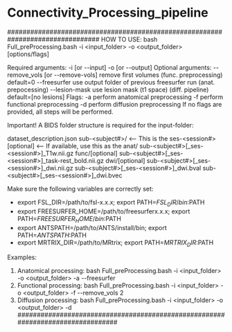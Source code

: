 # Connectivity_Processing_pipeline

################################################################################
HOW TO USE:
bash Full_preProcessing.bash -i <input_folder> -o <output_folder> [options/flags]

Required arguments:
  -i [or --input] <input-folder>
  -o [or --output] <output-folder>
Optional arguments:
  --remove_vols [or --remove-vols] <n>               remove first <n> volumes (func. preprocessing) default=0
  --freesurfer <freesufer-folder>                    use output folder of previous freesurfer run (anat. prepocessing)
  --lesion-mask <lesion-mask>                        use lesion mask (t1 space) (diff. pipeline) default=[no lesions]
Flags:
  -a perform anatomical preprocessing
  -f perform functional preprocessing
  -d perform diffusion preprocessing
  If no flags are provided, all steps will be performed.

Important! A BIDS folder structure is required for the input-folder:

dataset_description.json
sub-<subject#>/                                      <-- This is the <input-folder>
  ses-<session#>[optional]                           <-- If available, use this as the <input-folder>
    anat/
      sub-<subject#>[_ses-<session#>]_T1w.nii.gz
    func/[optional]
      sub-<subject#>[_ses-<session#>]_task-rest_bold.nii.gz
    dwi/[optional]
      sub-<subject#>[_ses-<session#>]_dwi.nii.gz
      sub-<subject#>[_ses-<session#>]_dwi.bval
      sub-<subject#>[_ses-<session#>]_dwi.bvec

Make sure the following variables are correctly set:
  - export FSL_DIR=/path/to/fsl-x.x.x; export PATH=$FSL_DIR/bin:$PATH
  - export FREESURFER_HOME=/path/to/freesurferx.x.x; export PATH=$FREESURFER_HOME/bin:$PATH
  - export ANTSPATH=/path/to/ANTS/install/bin; export PATH=$ANTSPATH:$PATH
  - export MRTRIX_DIR=/path/to/MRtrix; export PATH=$MRTRIX_DIR:$PATH
  
Examples:
1. Anatomical processing:
    bash Full_preProcessing.bash -i <input_folder> -o <output_folder> -a --freesurfer <freesurfer-folder>
2. Functional processing:
    bash Full_preProcessing.bash -i <input_folder> -o <output_folder> -f --remove_vols 2
3. Diffusion processing:
    bash Full_preProcessing.bash -i <input_folder> -o <output_folder> -d
################################################################################

